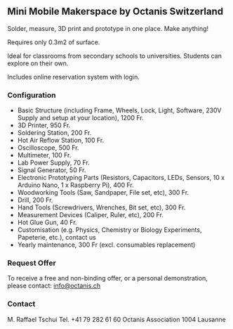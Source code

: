 ## Mini Mobile Makerspace by Octanis Switzerland

Solder, measure, 3D print and prototype in one place. 
Make anything!

Requires only 0.3m2 of surface. 
 
Ideal for classrooms from secondary schools to universities. 
Students can explore on 
their own.

Includes online reservation 
system with login.

### Configuration

* Basic Structure (including Frame, Wheels, Lock, Light, Software, 230V Supply and setup at your location), 1200 Fr.
* 3D Printer, 950 Fr.
* Soldering Station, 200 Fr.
* Hot Air Reflow Station, 100 Fr.
* Oscilloscope, 500 Fr.
* Multimeter, 100 Fr.
* Lab Power Supply, 70 Fr.
* Signal Generator, 50 Fr.
* Electronic Prototyping Parts (Resistors, Capacitors, LEDs, Sensors, 10 x Arduino Nano, 1 x Raspberry Pi), 400 Fr.
* Woodworking Tools (Saw, Sandpaper, File set, etc), 300 Fr.
* Drill, 200 Fr.
* Hand Tools (Screwdrivers, Wrenches, Bit set, etc), 300 Fr.
* Measurement Devices (Caliper, Ruler, etc), 200 Fr.
* Hot Glue Gun, 40 Fr.
* Customisation (e.g. Physics, Chemistry or Biology Experiments, Papeterie, etc.), contact us
* Yearly maintenance, 300 Fr (excl. consumables replacement)


### Request Offer

To receive a free and non-binding offer, or a personal demonstration, please contact:
info@octanis.ch 

### Contact
M. Raffael Tschui
Tel. +41 79 282 61 60
Octanis Association
1004 Lausanne
